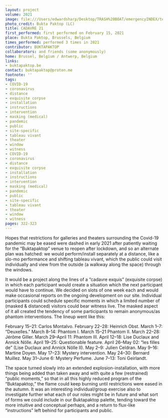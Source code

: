```yaml
---
layout: project
volume: 2021
image: file:///Users/edwardsharp/Desktop/TRASH%20BOAT/emergencyINDEX/ten_plus/guts/Links/1663920174380__Cadavre_21--Buktapaktop.jpg
photo_credit: Bukta Paktop (LC)
title: CADAVRE 21
first_performed: first performed on February 15, 2021
place: Bukta Paktop, Brussels, Belgium
times_performed: performed 3 times in 2021
contributor: BUKTAPAKTOP
collaborators: and friends (some anonymously)
home: Brussel, Belgium / Antwerp, Belgium
links:
- buktapaktop.be
contact: buktapaktop@proton.me
footnote: ''
tags:
- COVID-19
- coronavirus
- distance
- exquisite corpse
- installation
- instructions
- intervention
- masking (medical)
- pandemic
- public
- site-specific
- tableau vivant
- theater
- window
- witness
- COVID-19
- coronavirus
- distance
- exquisite corpse
- installation
- instructions
- intervention
- masking (medical)
- pandemic
- public
- site-specific
- tableau vivant
- theater
- window
- witness
pages: 322-323
---
```


Hopes that restrictions for galleries and theaters surrounding the Covid-19 pandemic may be eased were dashed in early 2021 after patiently waiting for the “Buktapaktop” venue to reopen after lockdown, and so an alternate plan was hatched: we would perform/install separately at a distance, like a slo-mo performance and shifting tableau vivant, which the public could visit individually and view from the outside (a walkway along the space) through the windows.

It would be a project along the lines of a “cadavre exquis” (exquisite corpse) in which each participant would create a situation which the next participant would have to continue. We decided on slots of one week each and would make occasional reports on the ongoing development on our site. Individual participants could schedule specific moments in which a limited number of (masked &amp; distanced) visitors could bear witness live. The masked aspect of it all created the tendency of some participants to remain anonymous/as phantom interventions. The lineup went like this:

February 15–21: Carlos Montalvo. February 22–28: Heinrich Obst. March 1–7: “Deuxelles.” March 8–14: Phantom I. March 15–21 Phantom II. March 22–28: Jérôme Giller. March 29–April 11: Phantom III. April 12–18: Lise Duclaux and Annick Nölle. April 19–25: Questionable feature. April 26–May 02: “les filles de” (Lise Duclaux and Annick Nölle II). May 2–9: Julien Celdran. May 9–16: Martine Doyen. May 17–23: Mystery intervention. May 24–30: Bernard Muillez. May 31–June 6: Mystery Perfume. June 7–13: Toni Geirlandt.

The space turned slowly into an extended explosion-installation, with more things being added than taken away and with quite a few (restrained) “public moments,” so that in all this highly reduced program of the “Buktapaktop,” the flame could keep burning until restrictions were eased in the autumn. It was an interesting individual/group exercise also to investigate further what each of our roles might be in future and what sort of forms we could include in our Buktapaktop palette, tending toward the more intuitive and conceptual perhaps, and a return to flux-like “instructions” left behind for participants and public.